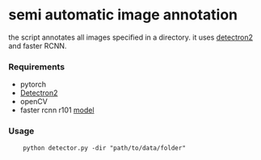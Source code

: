 # semi automatic image annotation
the script annotates all images specified in a directory.
it uses [detectron2](https://ai.facebook.com/tools/detectron2/) and faster RCNN.

### Requirements
* pytorch
* [Detectron2](https://colab.research.google.com/drive/16jcaJoc6bCFAQ96jDe2HwtXj7BMD_-m5)
* openCV
* faster rcnn r101 [model](https://dl.fbaipublicfiles.com/detectron2/COCO-Detection/faster_rcnn_X_101_32x8d_FPN_3x/139173657/model_final_68b088.pkl)

### Usage
```
    python detector.py -dir "path/to/data/folder"
```
